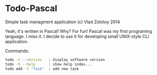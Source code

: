 Todo-Pascal
===========

Simple task managment application (c) Vlad Zolotoy 2014


Yeah, it's written in Pascal! Why? For fun! Pascal was
my first programing language. I miss it. I decide to use it
for developing small UNIX-style CLI application.

Commands:
```sh
todo -v --version	: display software version
todo -h --help		: show help index...
todo add -t "Task"	: add new task
```
